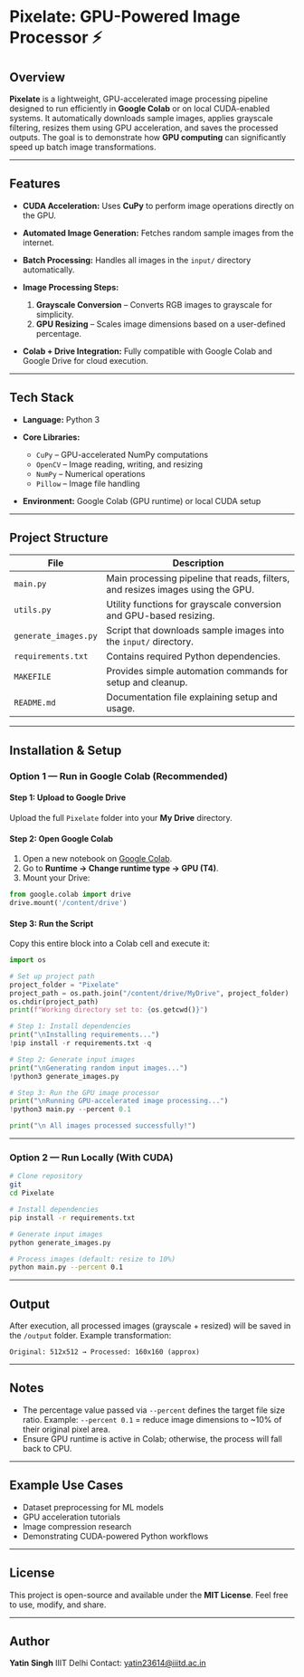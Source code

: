 # Pixelate: GPU-Powered Image Processor ⚡

## Overview

**Pixelate** is a lightweight, GPU-accelerated image processing pipeline designed to run efficiently in **Google Colab** or on local CUDA-enabled systems. It automatically downloads sample images, applies grayscale filtering, resizes them using GPU acceleration, and saves the processed outputs. The goal is to demonstrate how **GPU computing** can significantly speed up batch image transformations.

---

## Features

* **CUDA Acceleration:** Uses **CuPy** to perform image operations directly on the GPU.
* **Automated Image Generation:** Fetches random sample images from the internet.
* **Batch Processing:** Handles all images in the `input/` directory automatically.
* **Image Processing Steps:**

  1. **Grayscale Conversion** – Converts RGB images to grayscale for simplicity.
  2. **GPU Resizing** – Scales image dimensions based on a user-defined percentage.
* **Colab + Drive Integration:** Fully compatible with Google Colab and Google Drive for cloud execution.

---

## Tech Stack

* **Language:** Python 3
* **Core Libraries:**

  * `CuPy` – GPU-accelerated NumPy computations
  * `OpenCV` – Image reading, writing, and resizing
  * `NumPy` – Numerical operations
  * `Pillow` – Image file handling
* **Environment:** Google Colab (GPU runtime) or local CUDA setup

---

## Project Structure

| File                 | Description                                                                     |
| -------------------- | ------------------------------------------------------------------------------- |
| `main.py`            | Main processing pipeline that reads, filters, and resizes images using the GPU. |
| `utils.py`           | Utility functions for grayscale conversion and GPU-based resizing.              |
| `generate_images.py` | Script that downloads sample images into the `input/` directory.                |
| `requirements.txt`   | Contains required Python dependencies.                                          |
| `MAKEFILE`           | Provides simple automation commands for setup and cleanup.                      |
| `README.md`          | Documentation file explaining setup and usage.                                  |

---

## Installation & Setup

### Option 1 — Run in Google Colab (Recommended)

#### Step 1: Upload to Google Drive

Upload the full `Pixelate` folder into your **My Drive** directory.

#### Step 2: Open Google Colab

1. Open a new notebook on [Google Colab](https://colab.research.google.com/).
2. Go to **Runtime → Change runtime type → GPU (T4)**.
3. Mount your Drive:

```python
from google.colab import drive
drive.mount('/content/drive')
```

#### Step 3: Run the Script

Copy this entire block into a Colab cell and execute it:

```python
import os

# Set up project path
project_folder = "Pixelate"
project_path = os.path.join("/content/drive/MyDrive", project_folder)
os.chdir(project_path)
print(f"Working directory set to: {os.getcwd()}")

# Step 1: Install dependencies
print("\nInstalling requirements...")
!pip install -r requirements.txt -q

# Step 2: Generate input images
print("\nGenerating random input images...")
!python3 generate_images.py

# Step 3: Run the GPU image processor
print("\nRunning GPU-accelerated image processing...")
!python3 main.py --percent 0.1

print("\n All images processed successfully!")
```

---

### Option 2 — Run Locally (With CUDA)

```bash
# Clone repository
git 
cd Pixelate

# Install dependencies
pip install -r requirements.txt

# Generate input images
python generate_images.py

# Process images (default: resize to 10%)
python main.py --percent 0.1
```

---

##  Output

After execution, all processed images (grayscale + resized) will be saved in the `/output` folder.
Example transformation:

```
Original: 512x512 → Processed: 160x160 (approx)
```

---

##  Notes

* The percentage value passed via `--percent` defines the target file size ratio.
  Example: `--percent 0.1` = reduce image dimensions to ~10% of their original pixel area.
* Ensure GPU runtime is active in Colab; otherwise, the process will fall back to CPU.

---

## Example Use Cases

* Dataset preprocessing for ML models
* GPU acceleration tutorials
* Image compression research
* Demonstrating CUDA-powered Python workflows

---

## License

This project is open-source and available under the **MIT License**.
Feel free to use, modify, and share.

---

## Author

**Yatin Singh**
IIIT Delhi 
Contact: yatin23614@iiitd.ac.in

